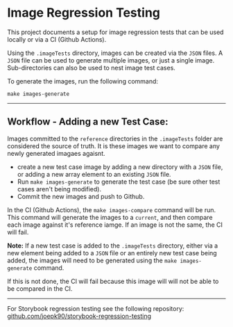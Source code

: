 # Image Regression Testing
This project documents a setup for image regression tests that can be used locally or via a CI (Github Actions).

Using the `.imageTests` directory, images can be created via the `JSON` files. A `JSON` file can be used to generate multiple images, or just a single image. Sub-directories can also be used to nest image test cases.

To generate the images, run the following command:
```
make images-generate
```

---

## Workflow - Adding a new Test Case:
Images committed to the `reference` directories in the `.imageTests` folder are considered the source of truth. It is these images we want to compare any newly generated imagaes agaisnt.

- create a new test case image by adding a new directory with a `JSON` file, or adding a new array element to an existing `JSON` file.
- Run `make images-generate` to generate the test case (be sure other test cases aren't being modified).
- Commit the new images and push to Github.


In the CI (Github Actions), the `make images-compare` command will be run. This command will generate the images to a `current`, and then compare each image against it's reference iamge. If an image is not the same, the CI will fail.

<b>Note:</b>
If a new test case is added to the `.imageTests` directory, either via a new element being added to a `JSON` file or an entirely new test case being added, the images will need to be generated using the `make images-generate` command.

If this is not done, the CI will fail because this image will will not be able to be compared in the CI.

---

For Storybook regression testing see the following repository:
[github.com/joepk90/storybook-regression-testing](https://github.com/joepk90/storybook-regression-testing)